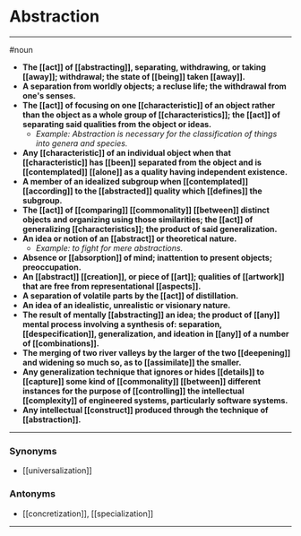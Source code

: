 # Abstraction
---
#noun
- **The [[act]] of [[abstracting]], separating, withdrawing, or taking [[away]]; withdrawal; the state of [[being]] taken [[away]].**
- **A separation from worldly objects; a recluse life; the withdrawal from one's senses.**
- **The [[act]] of focusing on one [[characteristic]] of an object rather than the object as a whole group of [[characteristics]]; the [[act]] of separating said qualities from the object or ideas.**
	- _Example: Abstraction is necessary for the classification of things into genera and species._
- **Any [[characteristic]] of an individual object when that [[characteristic]] has [[been]] separated from the object and is [[contemplated]] [[alone]] as a quality having independent existence.**
- **A member of an idealized subgroup when [[contemplated]] [[according]] to the [[abstracted]] quality which [[defines]] the subgroup.**
- **The [[act]] of [[comparing]] [[commonality]] [[between]] distinct objects and organizing using those similarities; the [[act]] of generalizing [[characteristics]]; the product of said generalization.**
- **An idea or notion of an [[abstract]] or theoretical nature.**
	- _Example: to fight for mere abstractions._
- **Absence or [[absorption]] of mind; inattention to present objects; preoccupation.**
- **An [[abstract]] [[creation]], or piece of [[art]]; qualities of [[artwork]] that are free from representational [[aspects]].**
- **A separation of volatile parts by the [[act]] of distillation.**
- **An idea of an idealistic, unrealistic or visionary nature.**
- **The result of mentally [[abstracting]] an idea; the product of [[any]] mental process involving a synthesis of: separation, [[despecification]], generalization, and ideation in [[any]] of a number of [[combinations]].**
- **The merging of two river valleys by the larger of the two [[deepening]] and widening so much so, as to [[assimilate]] the smaller.**
- **Any generalization technique that ignores or hides [[details]] to [[capture]] some kind of [[commonality]] [[between]] different instances for the purpose of [[controlling]] the intellectual [[complexity]] of engineered systems, particularly software systems.**
- **Any intellectual [[construct]] produced through the technique of [[abstraction]].**
---
### Synonyms
- [[universalization]]
### Antonyms
- [[concretization]], [[specialization]]
---
